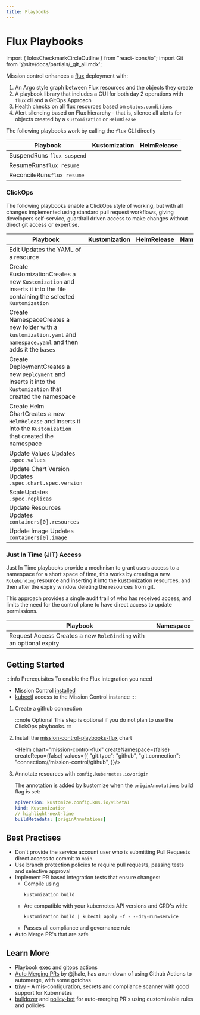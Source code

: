 ```yaml
---
title: Playbooks
---
```

# <Icon name="flux"/> Flux Playbooks

import { IoIosCheckmarkCircleOutline } from "react-icons/io";
import Git from '@site/docs/partials/\_git_all.mdx';

Mission control enhances a [flux](https://fluxcd.io/flux) deployment with:

1. An Argo style graph between Flux resources and the objects they create
2. A playbook library that includes a GUI for both day 2 operations with `flux` cli and a GitOps Approach
3. Health checks on all flux resources based on `status.conditions`
4. Alert silencing based on Flux hierarchy - that is, silence all alerts for objects created by a `Kustomization` or `HelmRlease`

The following playbooks work by calling the `flux` CLI directly

| Playbook                                                               | <Icon name="kustomize"/> Kustomization                  | <Icon name="helm"/> HelmRelease                         |
| ---------------------------------------------------------------------- | ------------------------------------------------------- | ------------------------------------------------------- |
| <Icon name="flux">Suspend</Icon><Tooltip>Runs `flux suspend`</Tooltip> | <IoIosCheckmarkCircleOutline color='green' size={24} /> | <IoIosCheckmarkCircleOutline color='green' size={24} /> |
| <Icon name="flux">Resume</Icon><Tooltip>Runs`flux resume`</Tooltip>    | <IoIosCheckmarkCircleOutline color='green' size={24} /> | <IoIosCheckmarkCircleOutline color='green' size={24} /> |
| <Icon name="flux">Reconcile</Icon><Tooltip>Runs`flux resume`</Tooltip> | <IoIosCheckmarkCircleOutline color='green' size={24} /> | <IoIosCheckmarkCircleOutline color='green' size={24} /> |

### ClickOps

The following playbooks enable a ClickOps style of working, but with all changes implemented using standard pull request workflows, giving developers self-service, guardrail driven access to make changes without direct git access or expertise.

| Playbook                                                                                                                                                           | <Icon name="kustomize" > Kustomization</Icon>           | <Icon name="helm"> HelmRelease</Icon>                   | <Icon name="k8s-namespace"> Namespace</Icon>            | <Icon name="k8s-deployment"> Deployment</Icon>          |
| ------------------------------------------------------------------------------------------------------------------------------------------------------------------ | ------------------------------------------------------- | ------------------------------------------------------- | ------------------------------------------------------- | ------------------------------------------------------- |
| <Icon name="kustomize"> Edit </Icon> <Tooltip>Updates the YAML of a resource</Tooltip>                                                                             | <IoIosCheckmarkCircleOutline color='green' size={24} /> | <IoIosCheckmarkCircleOutline color='green' size={24} /> | <IoIosCheckmarkCircleOutline color='green' size={24} /> | <IoIosCheckmarkCircleOutline color='green' size={24} /> |
| <Icon name="kustomize"/> Create Kustomization<Tooltip>Creates a new `Kustomization` and inserts it into the file containing the selected `Kustomization`</Tooltip> | <IoIosCheckmarkCircleOutline color='green' size={24} /> |                                                         |                                                         |                                                         |
| <Icon name="k8s-namespace"/> Create Namespace<Tooltip>Creates a new folder with a `kustomization.yaml` and `namespace.yaml` and then adds it the `bases`</Tooltip> | <IoIosCheckmarkCircleOutline color='green' size={24} /> |                                                         |                                                         |                                                         |
| <Icon name="k8s-deployment"/> Create Deployment<Tooltip>Creates a new `Deployment` and inserts it into the `Kustomization` that created the namespace</Tooltip>    |                                                         |                                                         | <IoIosCheckmarkCircleOutline color='green' size={24} /> |                                                         |
| <Icon name="helm"/> Create Helm Chart<Tooltip>Creates a new `HelmRelease` and inserts it into the `Kustomization` that created the namespace</Tooltip>             |                                                         |                                                         | <IoIosCheckmarkCircleOutline color='green' size={24} /> |                                                         |
| <Icon name="helm"/> Update Values <Tooltip>Updates `.spec.values`</Tooltip>                                                                                        |                                                         | <IoIosCheckmarkCircleOutline color='green' size={24} /> |                                                         |                                                         |
| <Icon name="helm"/> Update Chart Version <Tooltip>Updates `.spec.chart.spec.version`</Tooltip>                                                                     |                                                         | <IoIosCheckmarkCircleOutline color='green' size={24} /> |                                                         |                                                         |
| <Icon name="scale-out" className="h-5 w-auto"/> Scale<Tooltip>Updates `.spec.replicas`</Tooltip>                                                                   |                                                         |                                                         |                                                         | <IoIosCheckmarkCircleOutline color='green' size={24} /> |
| <Icon name="scale-up" className="h-5 w-auto"/> Update Resources <Tooltip>Updates `containers[0].resources`</Tooltip>                                               |                                                         |                                                         |                                                         | <IoIosCheckmarkCircleOutline color='green' size={24} /> |
| <Icon name="docker"/> Update Image <Tooltip>Updates `containers[0].image`</Tooltip>                                                                                |                                                         |                                                         |                                                         | <IoIosCheckmarkCircleOutline color='green' size={24} /> |

### Just In Time (JIT) Access

Just In Time playbooks provide a mechnism to grant users access to a namespace for a short space of time, this works by creating a new `Rolebinding` resource and inserting it into the kustomization resources, and then after the expiry window deleting the resources from git.

This approach provides a single audit trail of who has received access, and limits the need for the control plane to have direct access to update permissions.

| Playbook                                                                                                             | <Icon name="k8s-namespace"/> Namespace                  |
| -------------------------------------------------------------------------------------------------------------------- | ------------------------------------------------------- |
| <Icon name="k8s-rolebinding"/> Request Access <Tooltip>Creates a new `RoleBinding` with an optional expiry</Tooltip> | <IoIosCheckmarkCircleOutline color='green' size={24} /> |

## Getting Started

:::info Prerequisites
To enable the Flux integration you need

- Mission Control [installed](/installation/)
- [kubectl](/installation/saas/kubectl) access to the Mission Control instance
  :::

1. Create a github connection
   <p/>
   :::note Optional
   This step is optional if you do not plan to use the ClickOps playbooks.
   :::

   <Git/>

2. Install the [mission-control-playbooks-flux](https://artifacthub.io/packages/helm/flanksource/mission-control-playbooks-flux) chart

   <Helm chart="mission-control-flux"
   createNamespace={false}
   createRepo={false}
   values={{
     "git.type": "github",
     "git.connection": "connection://mission-control/github",
   }}/>

3. Annotate resources with `config.kubernetes.io/origin`

   The annotation is added by kustomize when the `originAnnotations` build flag is set:

   ```yaml title='kustomization.yaml'
   apiVersion: kustomize.config.k8s.io/v1beta1
   kind: Kustomization
   // highlight-next-line
   buildMetadata: [originAnnotations]
   ```

## Best Practises

- Don't provide the service account user who is submitting Pull Requests direct access to commit to `main`.
- Use branch protection policies to require pull requests, passing tests and selective approval
- Implement PR based integration tests that ensure changes:
  - Compile using
    ```shell
    kustomization build
    ```
  - Are compatible with your kubernetes API versions and CRD's with:
    ```shell
    kustomization build | kubectl apply -f - --dry-run=service
    ```
  - Passes all compliance and governance rule
- Auto Merge PR's that are safe

## Learn More

- Playbook [exec](/playbooks/actions/exec) and [gitops](/playbooks/actions/gitops) actions
- [<iconify-icon icon="lets-icons:external"/> Auto Merging PRs](https://jhale.dev/posts/auto-merging-prs/) by @jhale, has a run-down of using Github Actions to automerge, with some gotchas
- [<iconify-icon icon="lets-icons:external"/> trivy](https://trivy.dev/) - A mis-configuration, secrets and compliance scanner with good support for Kubernetes
- [<iconify-icon icon="lets-icons:external"/> bulldozer](https://github.com/palantir/bulldozer) and [<iconify-icon icon="lets-icons:external"/> policy-bot](https://github.com/palantir/policy-bot) for auto-merging PR's using customizable rules and policies
